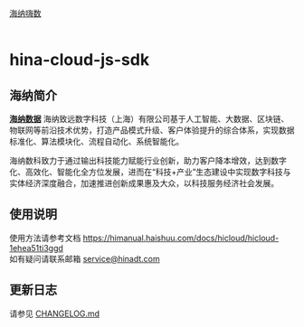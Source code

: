 [海纳嗨数](https://hicloud.haishuu.com/)
<br><br>

# hina-cloud-js-sdk
## 海纳简介

[**海纳数据**](https://hicloud.haishuu.com/)
海纳致远数字科技（上海）有限公司基于人工智能、大数据、区块链、物联网等前沿技术优势，打造产品模式升级、客户体验提升的综合体系，实现数据标准化、算法模块化、流程自动化、系统智能化。

海纳数科致力于通过输出科技能力赋能行业创新，助力客户降本增效，达到数字化、高效化、智能化全方位发展，进而在“科技+产业”生态建设中实现数字科技与实体经济深度融合，加速推进创新成果惠及大众，以科技服务经济社会发展。

## 使用说明
使用方法请参考文档 https://himanual.haishuu.com/docs/hicloud/hicloud-1ehea51ti3ggd  
如有疑问请联系邮箱 service@hinadt.com

## 更新日志
请参见 [CHANGELOG.md](CHANGELOG.md)
